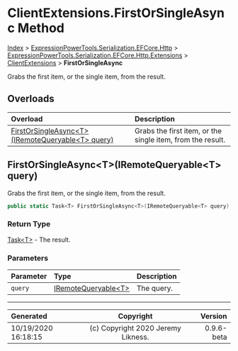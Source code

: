 ﻿# ClientExtensions.FirstOrSingleAsync Method

[Index](../index.md) > [ExpressionPowerTools.Serialization.EFCore.Http](ExpressionPowerTools.Serialization.EFCore.Http.a.md) > [ExpressionPowerTools.Serialization.EFCore.Http.Extensions](ExpressionPowerTools.Serialization.EFCore.Http.Extensions.n.md) > [ClientExtensions](ExpressionPowerTools.Serialization.EFCore.Http.Extensions.ClientExtensions.cs.md) > **FirstOrSingleAsync**

Grabs the first item, or the single item, from the result.

## Overloads

| Overload | Description |
| :-- | :-- |
| [FirstOrSingleAsync&lt;T>(IRemoteQueryable&lt;T> query)](#firstorsingleasynctiremotequeryablet-query) | Grabs the first item, or the single item, from the result. |
## FirstOrSingleAsync&lt;T>(IRemoteQueryable&lt;T> query)

Grabs the first item, or the single item, from the result.

```csharp
public static Task<T> FirstOrSingleAsync<T>(IRemoteQueryable<T> query)
```

### Return Type

 [Task&lt;T>](https://docs.microsoft.com/dotnet/api/system.threading.tasks.task-1)  - The result.

### Parameters

| Parameter | Type | Description |
| :-- | :-- | :-- |
| `query` | [IRemoteQueryable&lt;T>](ExpressionPowerTools.Serialization.EFCore.Http.Signatures.IRemoteQueryable`1.i.md) | The query. |



---

| Generated | Copyright | Version |
| :-- | :-: | --: |
| 10/19/2020 16:18:15 | (c) Copyright 2020 Jeremy Likness. | 0.9.6-beta |
